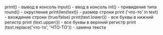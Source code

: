 print() - вывод в консоль
input() - ввод в консоль
int() - привидение типа
round() - округление
print(len(text)) - размер строки
print ('что-то' in text) - вхождение строки (true/false)
print(text.lower()) - все буквы в нижний регистр
print (text.upper()) - все буквы в верхний регистр
print (text.replace('что-то', 'ЧТО-ТО')) - замена текста